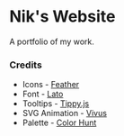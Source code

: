 # Nik's Website

A portfolio of my work.

### Credits

- Icons - [Feather](https://feathericons.com)
- Font - [Lato](https://fonts.google.com/specimen/Lato)
- Tooltips - [Tippy.js](https://atomiks.github.io/tippyjs)
- SVG Animation - [Vivus](https://maxwellito.github.io/vivus/)
- Palette - [Color Hunt](http://www.colorhunt.co/c/32893)
